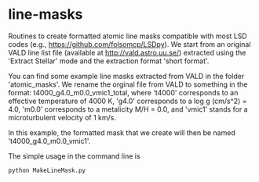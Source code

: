 # line-masks
Routines to create formatted atomic line masks compatible with most LSD codes (e.g., https://github.com/folsomcp/LSDpy).
We start from an original VALD line list file (available at http://vald.astro.uu.se/) extracted using the 'Extract Stellar' mode and the extraction format 'short format'. 

You can find some example line masks extracted from VALD in the folder 'atomic_masks'. 
We rename the orginal file from VALD to something in the format: t4000_g4.0_m0.0_vmic1_total, where 't4000' corresponds to an effective temperature of 4000 K, 'g4.0' corresponds to a log g (cm/s^2) = 4.0, 'm0.0' corresponds to a metalicity M/H = 0.0, and 'vmic1' stands for a microturbulent velocity of 1 km/s.

In this example, the formatted mask that we create will then be named 't4000_g4.0_m0.0_vmic1'.



The simple usage in the command line is 
```terminal
python MakeLineMask.py
```



